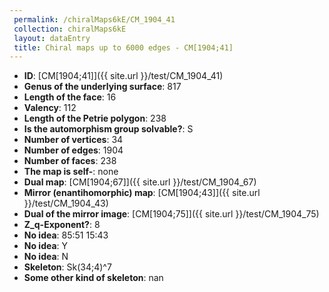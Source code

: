 ```yaml
--- 
 permalink: /chiralMaps6kE/CM_1904_41 
 collection: chiralMaps6kE
 layout: dataEntry
 title: Chiral maps up to 6000 edges - CM[1904;41]
---
```


- **ID**: [CM[1904;41]]({{ site.url }}/test/CM_1904_41)
- **Genus of the underlying surface**: 817
- **Length of the face**: 16
- **Valency**: 112
- **Length of the Petrie polygon**: 238
- **Is the automorphism group solvable?**: S
- **Number of vertices**: 34
- **Number of edges**: 1904
- **Number of faces**: 238
- **The map is self-**: none
- **Dual map**: [CM[1904;67]]({{ site.url }}/test/CM_1904_67)
- **Mirror (enantihomorphic) map**: [CM[1904;43]]({{ site.url }}/test/CM_1904_43)
- **Dual of the mirror image**: [CM[1904;75]]({{ site.url }}/test/CM_1904_75)
- **Z_q-Exponent?**: 8
- **No idea**:  85:51 15:43
- **No idea**: Y
- **No idea**: N
- **Skeleton**: Sk(34;4)^7
- **Some other kind of skeleton**: nan
